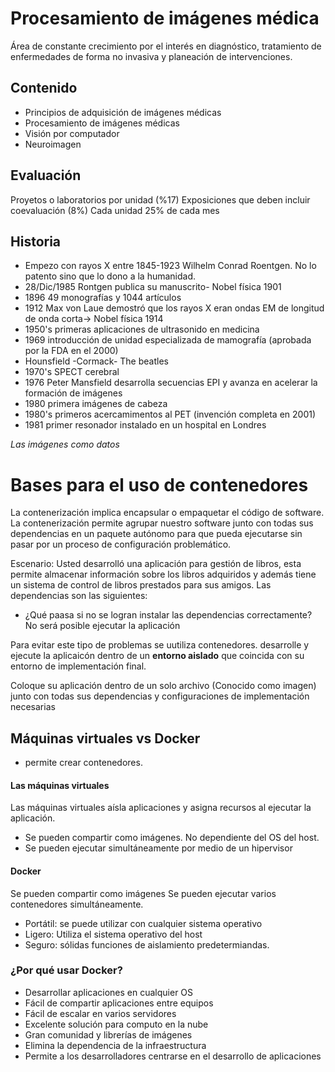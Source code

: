 # Procesamiento de imágenes médica

Área de constante crecimiento por el interés en diagnóstico, tratamiento de enfermedades de forma no invasiva y planeación de intervenciones.

## Contenido
* Principios de adquisición de imágenes médicas
* Procesamiento de imágenes médicas
* Visión por computador
* Neuroimagen 

## Evaluación 
Proyetos o laboratorios por unidad (%17)
Exposiciones que deben incluir coevaluación (8%)
Cada unidad 25% de cada mes 


## Historia
* Empezo con rayos X entre 1845-1923 Wilhelm Conrad Roentgen. No lo patento sino que lo dono a la humanidad. 
* 28/Dic/1985 Rontgen publica su manuscrito- Nobel física 1901
* 1896 49 monografías y 1044 artículos
* 1912 Max von Laue demostró que los rayos X eran ondas EM de longitud de onda corta-> Nobel física 1914
* 1950's primeras aplicaciones de ultrasonido en medicina
* 1969 introducción de unidad especializada de mamografía (aprobada por la FDA en el 2000)
* Hounsfield -Cormack- The beatles 
* 1970's SPECT cerebral
* 1976 Peter Mansfield desarrolla secuencias EPI y avanza en acelerar la formación de imágenes
* 1980 primera imágenes de cabeza
* 1980's primeros acercamimentos al PET (invención completa en 2001)
* 1981 primer resonador instalado en un hospital en Londres

*Las imágenes como datos*

# Bases para el uso de contenedores 

La contenerización implica encapsular o empaquetar el código de software. La contenerización permite agrupar nuestro software junto con todas sus dependencias en un paquete autónomo para que pueda ejecutarse sin pasar por un proceso de configuración problemático. 

Escenario: Usted desarrolló una aplicación para gestión de libros, esta permite almacenar información sobre los libros adquiridos y además tiene un sistema de control de libros prestados para sus amigos. Las dependencias son las siguientes:
- ¿Qué paasa si no se logran instalar las dependencias correctamente? No será posible ejecutar la aplicación

Para evitar este tipo de problemas se uutiliza contenedores. desarrolle y ejecute la aplicaicón dentro de un **entorno aislado** que coincida con su entorno de implementación final.

Coloque su aplicación dentro de un solo archivo (Conocido como imagen) junto con todas sus dependencias y configuraciones de implementación necesarias

## Máquinas virtuales vs Docker
* permite crear contenedores.
#### Las máquinas virtuales
Las máquinas virtuales aísla aplicaciones y asigna recursos al ejecutar la aplicación.
* Se pueden compartir como imágenes. No dependiente del OS del host.
* Se pueden ejecutar simultáneamente por medio de un hipervisor 
#### Docker
Se pueden compartir como imágenes
Se pueden ejecutar varios contenedores simultáneamente.
* Portátil: se puede utilizar con cualquier sistema operativo
* Ligero: Utiliza el sistema operativo del host
* Seguro: sólidas funciones de aislamiento predetermiandas. 

### ¿Por qué usar Docker?
* Desarrollar aplicaciones en cualquier OS
* Fácil de compartir aplicaciones entre equipos
* Fácil de escalar en varios servidores
* Excelente solución para computo en la nube
* Gran comunidad y librerías de imágenes
* Elimina la dependencia de la infraestructura
* Permite a los desarrolladores centrarse en el desarrollo de aplicaciones 







